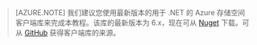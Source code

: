 >[AZURE.NOTE] 我们建议您使用最新版本的用于 .NET 的 Azure 存储空间客户端库来完成本教程。该库的最新版本为 6.x，现在可从 [Nuget](https://www.nuget.org/packages/WindowsAzure.Storage/) 下载。可从 [GitHub](https://github.com/Azure/azure-storage-net) 获得客户端库的来源。

<!---HONumber=Mooncake_0104_2016-->